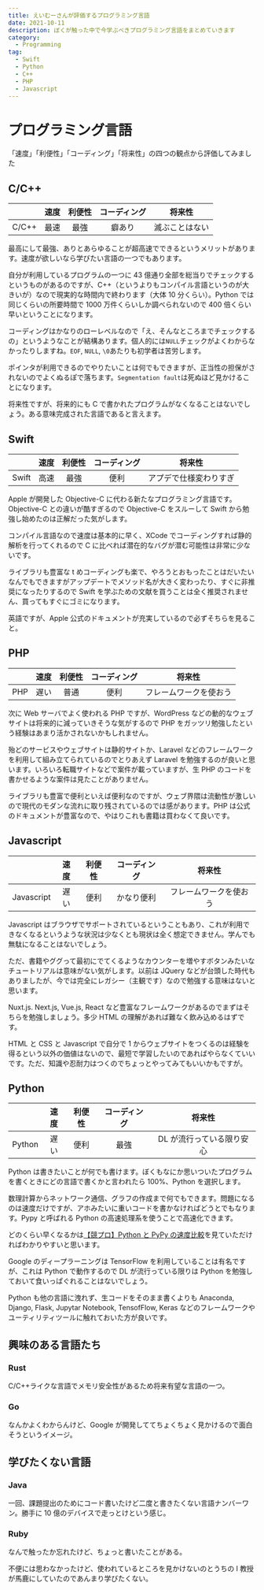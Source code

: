 ```yaml
---
title: えいむーさんが評価するプログラミング言語
date: 2021-10-11
description: ぼくが触った中で今学ぶべきプログラミング言語をまとめていきます
category:
  - Programming
tag:
  - Swift
  - Python
  - C++
  - PHP
  - Javascript
---
```


# プログラミング言語

「速度」「利便性」「コーディング」「将来性」の四つの観点から評価してみました



## C/C++

|       | 速度 | 利便性 | コーディング |     将来性     |
| :---: | :--: | :----: | :----------: | :------------: |
| C/C++ | 最速 |  最強  |    癖あり    | 滅ぶことはない |

最高にして最強、ありとあらゆることが超高速でできるというメリットがあります。速度が欲しいなら学びたい言語の一つでもあります。

自分が利用しているプログラムの一つに 43 億通り全部を総当りでチェックするというものがあるのですが、C++（というよりもコンパイル言語というのが大きいが）なので現実的な時間内で終わります（大体 10 分くらい）。Python では同じくらいの所要時間で 1000 万件くらいしか調べられないので 400 倍くらい早いということになります。

コーディングはかなりのローレベルなので「え、そんなところまでチェックするの」というようなことが結構あります。個人的には`NULL`チェックがよくわからなかったりしますね。`EOF`, `NULL`, `\0`あたりも初学者は苦労します。

ポインタが利用できるのでやりたいことは何でもできますが、正当性の担保がされないのでよくぬるぽで落ちます。`Segmentation fault`は死ぬほど見かけることになります。

将来性ですが、将来的にも C で書かれたプログラムがなくなることはないでしょう。ある意味完成された言語であると言えます。

## Swift

|       | 速度 | 利便性 | コーディング |         将来性         |
| :---: | :--: | :----: | :----------: | :--------------------: |
| Swift | 高速 |  最強  |     便利     | アプデで仕様変わりすぎ |

Apple が開発した Objective-C に代わる新たなプログラミング言語です。Objective-C との違いが酷すぎるので Objective-C をスルーして Swift から勉強し始めたのは正解だった気がします。

コンパイル言語なので速度は基本的に早く、XCode でコーディングすれば静的解析を行ってくれるので C に比べれば潜在的なバグが潜む可能性は非常に少ないです。

ライブラリも豊富な t めコーディングも楽で、やろうとおもったことはだいたいなんでもできますがアップデートでメソッド名が大きく変わったり、すぐに非推奨になったりするので Swift を学ぶための文献を買うことは全く推奨されません、買ってもすぐにゴミになります。

英語ですが、Apple 公式のドキュメントが充実しているので必ずそちらを見ること。

## PHP

|     | 速度 | 利便性 | コーディング |         将来性         |
| :-: | :--: | :----: | :----------: | :--------------------: |
| PHP | 遅い |  普通  |     便利     | フレームワークを使おう |

次に Web サーバでよく使われる PHP ですが、WordPress などの動的なウェブサイトは将来的に減っていきそうな気がするので PHP をガッツリ勉強したという経験はあまり活かされないかもしれません。

殆どのサービスやウェブサイトは静的サイトか、Laravel などのフレームワークを利用して組み立てられているのでとりあえず Laravel を勉強するのが良いと思います。いろいろ転職サイトなどで案件が載っていますが、生 PHP のコードを書かせるような案件は見たことがありません。

ライブラリも豊富で便利といえば便利なのですが、ウェブ界隈は流動性が激しいので現代のモダンな流れに取り残されているのでは感があります。PHP は公式のドキュメントが豊富なので、やはりこれも書籍は買わなくて良いです。

## Javascript

|            | 速度 | 利便性 | コーディング |         将来性         |
| :--------: | :--: | :----: | :----------: | :--------------------: |
| Javascript | 遅い |  便利  |  かなり便利  | フレームワークを使おう |

Javascript はブラウザでサポートされているということもあり、これが利用できなくなるというような状況は少なくとも現状は全く想定できません。学んでも無駄になることはないでしょう。

ただ、書籍やググって最初にでてくるようなカウンターを増やすボタンみたいなチュートリアルは意味がない気がします。以前は JQuery などが台頭した時代もありましたが、今では完全にレガシー（主観です）なので勉強する意味はないと思います。

Nuxt.js. Next.js, Vue.js, React など豊富なフレームワークがあるのでまずはそちらを勉強しましょう。多少 HTML の理解があれば難なく飲み込めるはずです。

HTML と CSS と Javascript で自分で 1 からウェブサイトをつくるのは経験を得るという以外の価値はないので、最短で学習したいのであればやらなくていいです。ただ、知識や忍耐力はつくのでちょっとやってみてもいいかもですが。

## Python

|        | 速度 | 利便性 | コーディング |          将来性           |
| :----: | :--: | :----: | :----------: | :-----------------------: |
| Python | 遅い |  便利  |     最強     | DL が流行っている限り安心 |

Python は書きたいことが何でも書けます。ぼくもなにか思いついたプログラムを書くときにどの言語で書くかと言われたら 100%、Python を選択します。

数理計算からネットワーク通信、グラフの作成まで何でもできます。問題になるのは速度だけですが、アホみたいに重いコードを書かなければどうとでもなります。Pypy と呼ばれる Python の高速処理系を使うことで高速化できます。

どのくらい早くなるかは[【競プロ】Python と PyPy の速度比較](https://qiita.com/OKCH3COOH/items/f0c5c4681bc30dddf7f4)を見ていただければわかりやすいと思います。

Google のディープラーニングは TensorFlow を利用していることは有名ですが、これは Python で動作するので DL が流行っている限りは Python を勉強しておいて食いっぱぐれることはないでしょう。

Python も他の言語に洩れず、生コードをそのまま書くよりも Anaconda, Django, Flask, Jupytar Notebook, TensofFlow, Keras などのフレームワークやユーティリティツールに触れておいた方が良いです。

## 興味のある言語たち

### Rust

C/C++ライクな言語でメモリ安全性があるため将来有望な言語の一つ。

### Go

なんかよくわからんけど、Google が開発しててちょくちょく見かけるので面白そうというイメージ。

## 学びたくない言語

### Java

一回、課題提出のためにコード書いたけど二度と書きたくない言語ナンバーワン。勝手に 10 億のデバイスで走っとけという感じ。

### Ruby

なんで触ったか忘れたけど、ちょっと書いたことがある。

不便には思わなかったけど、使われているところを見かけないのとうちの I 教授が馬鹿にしていたのであんまり学びたくない。


